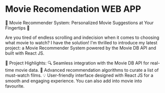 # Movie Recomendation WEB APP 
🍿 Movie Recommender System: Personalized Movie Suggestions at Your Fingertips 🎥

Are you tired of endless scrolling and indecision when it comes to choosing what movie to watch? I have the solution! I'm thrilled to introduce my latest project: a Movie Recommender System powered by the Movie DB API and built with React JS.

🌟 Project Highlights:
🔍 Seamless integration with the Movie DB API for real-time movie data.
🤖 Advanced recommendation algorithms to curate a list of must-watch films.
💡 User-friendly interface designed with React JS for a smooth and engaging experience.
You can also add into movie into favourite.
